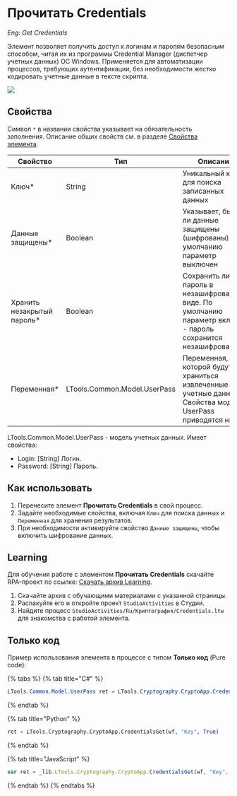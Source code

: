 # Прочитать Credentials

*Eng: Get Credentials*

Элемент позволяет получить доступ к логинам и паролям безопасным способом, читая их из программы Credential Manager (диспетчер учетных данных) ОС Windows. Применяется для автоматизации процессов, требующих аутентификации, без необходимости жестко кодировать учетные данные в тексте скрипта.

![](../../resources/basic/crypto/image-(258).png)


## Свойства

Символ `*` в названии свойства указывает на обязательность заполнения. Описание общих свойств см. в разделе [Свойства элемента](https://docs.primo-rpa.ru/primo-rpa/primo-studio/process/elements#svoistva-elementa).

| Свойство              | Тип                          | Описание                                           |
| --------------------- | ---------------------------- | -------------------------------------------------- |
| Ключ\*                | String                       | Уникальный ключ для поиска записанных данных      |
| Данные защищены\*     | Boolean                      | Указывает, были ли данные защищены (шифрованы). По умолчанию параметр выключен |
| Хранить незакрытый пароль\* | Boolean                | Сохранить ли пароль в незашифрованном виде. По умолчанию параметр включен - пароль сохранится незашифрованным |
| Переменная\*          | LTools.Common.Model.UserPass | Переменная, в которой будут храниться извлеченные учетные данные. Свойства модели UserPass приводятся ниже  |

LTools.Common.Model.UserPass - модель учетных данных. Имеет свойства:
  - Login: [String] Логин.
  - Password: [String] Пароль.


## Как использовать

1. Перенесите элемент **Прочитать Credentials** в свой процесс.
2. Задайте необходимые свойства, включая `Ключ` для поиска данных и `Переменная` для хранения результатов.
3. При необходимости активируйте свойство `Данные защищены`, чтобы включить шифрование данных.

##  Learning

Для обучения работе с элементом **Прочитать Credentials** скачайте RPA-проект по ссылке: [Скачать архив Learning](https://github.com/PrimoRPA/Learning/archive/refs/heads/master.zip).

1. Скачайте архив с обучающими материалами с указанной страницы.
2. Распакуйте его и откройте проект `StudioActivities` в Студии.
3. Найдите процесс `StudioActivities/Ru/Криптография/Credentials.ltw` для знакомства с работой элемента.


## Только код

Пример использования элемента в процессе с типом **Только код** (Pure code):


{% tabs %}
{% tab title="C#" %}
```csharp
LTools.Common.Model.UserPass ret = LTools.Cryptography.CryptoApp.CredentialsGet(wf, "Key", true);
```
{% endtab %}

{% tab title="Python" %}
```python
ret = LTools.Cryptography.CryptoApp.CredentialsGet(wf, "Key", True)
```
{% endtab %}

{% tab title="JavaScript" %}
```javascript
var ret = _lib.LTools.Cryptography.CryptoApp.CredentialsGet(wf, "Key", true);
```
{% endtab %}
{% endtabs %}
